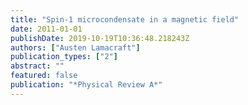 ```yaml
---
title: "Spin-1 microcondensate in a magnetic field"
date: 2011-01-01
publishDate: 2019-10-19T10:36:48.218243Z
authors: ["Austen Lamacraft"]
publication_types: ["2"]
abstract: ""
featured: false
publication: "*Physical Review A*"
---
```


